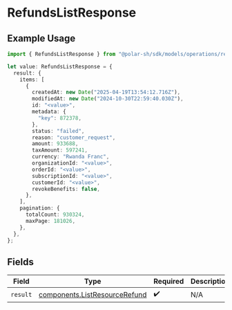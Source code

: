 # RefundsListResponse

## Example Usage

```typescript
import { RefundsListResponse } from "@polar-sh/sdk/models/operations/refundslist.js";

let value: RefundsListResponse = {
  result: {
    items: [
      {
        createdAt: new Date("2025-04-19T13:54:12.716Z"),
        modifiedAt: new Date("2024-10-30T22:59:40.030Z"),
        id: "<value>",
        metadata: {
          "key": 872378,
        },
        status: "failed",
        reason: "customer_request",
        amount: 933688,
        taxAmount: 597241,
        currency: "Rwanda Franc",
        organizationId: "<value>",
        orderId: "<value>",
        subscriptionId: "<value>",
        customerId: "<value>",
        revokeBenefits: false,
      },
    ],
    pagination: {
      totalCount: 930324,
      maxPage: 181026,
    },
  },
};
```

## Fields

| Field                                                                          | Type                                                                           | Required                                                                       | Description                                                                    |
| ------------------------------------------------------------------------------ | ------------------------------------------------------------------------------ | ------------------------------------------------------------------------------ | ------------------------------------------------------------------------------ |
| `result`                                                                       | [components.ListResourceRefund](../../models/components/listresourcerefund.md) | :heavy_check_mark:                                                             | N/A                                                                            |